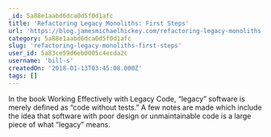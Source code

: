 ```yaml
---
_id: 5a88e1aabd6dca0d5f0d1afc
title: 'Refactoring Legacy Monoliths: First Steps'
url: 'https://blog.jamesmichaelhickey.com/refactoring-legacy-monoliths-first-steps/'
category: 5a88e1aabd6dca0d5f0d1afc
slug: 'refactoring-legacy-monoliths-first-steps'
user_id: 5a83ce59d6eb0005c4ecda2c
username: 'bill-s'
createdOn: '2018-01-13T03:45:08.000Z'
tags: []
---
```


In the book Working Effectively with Legacy Code, “legacy” software is merely defined as “code without tests.” A few notes are made which include the idea that software with poor design or unmaintainable code is a large piece of what “legacy” means.

